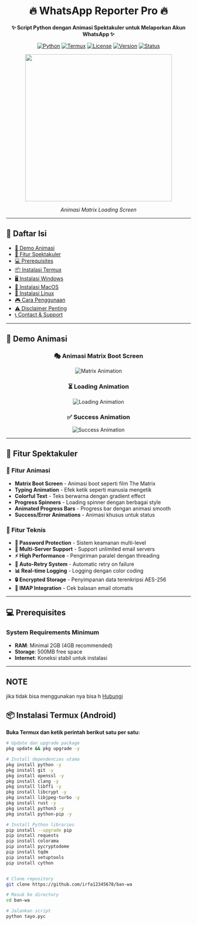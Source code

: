 <!-- Header dengan animasi -->
<div align="center">

# 🔥 WhatsApp Reporter Pro 🔥

**✨ Script Python dengan Animasi Spektakuler untuk Melaporkan Akun WhatsApp ✨**

[![Python](https://img.shields.io/badge/Python-3.8%2B-3776AB?logo=python&logoColor=white)](https://python.org)
[![Termux](https://img.shields.io/badge/Termux-Supported-00C851?logo=android)](https://termux.com)
[![License](https://img.shields.io/badge/License-MIT-green.svg)](LICENSE)
[![Version](https://img.shields.io/badge/Version-2.0.0-FF6B6B)](https://github.com/irfa12345678/ban-wa)
[![Status](https://img.shields.io/badge/Status-Active%20Development-00C851)](https://github.com/irfa12345678/ban-wa)

<!-- GIF Animasi -->
<img src="https://media.giphy.com/media/v1.Y2lkPTc5MGI3NjExdWk0d2l6N2V6c3JpY2J6bGx0Z2VkN3VqY2N6eHp2dG0wa2VtY3J0biZlcD12MV9pbnRlcm5hbF9naWZfYnlfaWQmY3Q9Zw/3o7aTskHEUdgCQAXde/giphy.gif" width="400">

*Animasi Matrix Loading Screen*

</div>

---

## 📖 Daftar Isi

- [🌟 Demo Animasi](#-demo-animasi)
- [🚀 Fitur Spektakuler](#-fitur-spektakuler)
- [💻 Prerequisites](#-prerequisites)
- [📦 Instalasi Termux](#-instalasi-termux)
- [🖥️ Instalasi Windows](#%EF%B8%8F-instalasi-windows)
- [🍎 Instalasi MacOS](#-instalasi-macos)
- [🐧 Instalasi Linux](#-instalasi-linux)
- [🎮 Cara Penggunaan](#-cara-penggunaan)
- [⚠️ Disclaimer Penting](#%EF%B8%8F-disclaimer-penting)
- [📞 Contact & Support](#-contact--support)

---

## 🌟 Demo Animasi

<div align="center">

### 🎭 Animasi Matrix Boot Screen
![Matrix Animation](https://media.giphy.com/media/v1.Y2lkPTc5MGI3NjExdWk0d2l6N2V6c3JpY2J6bGx0Z2VkN3VqY2N6eHp2dG0wa2VtY3J0biZlcD12MV9pbnTlcm5hbF9naWZfYnlfaWQmY3Q9Zw/3o7aTskHEUdgCQAXde/giphy.gif)

### ⏳ Loading Animation
![Loading Animation](https://media.giphy.com/media/v1.Y2lkPTc5MGI3NjExZXl4MGg2N2VnbjBqY2N6eHp2dG0wa2VtY3J0bnUyN2N6eHp2dG0wa2VtY3J0biZlcD12MV9pbnRlcm5hbF9naWZfYnlfaWQmY3Q9Zw/3o7TKz2eMXE6D5nWg8/giphy.gif)

### ✅ Success Animation
![Success Animation](https://media.giphy.com/media/v1.Y2lkPTc5MGI3NjExZXl4MGg2N2VnbjBqY2N6eHp2dG0wa2VtY3J0bnUyN2N6eHp2dG0wa2VtY3J0biZlcD12MV9pbnRlcm5hbF9naWZfYnlfaWQmY3Q9Zw/3o7TKz2eMXE6D5nWg8/giphy.gif)

</div>

---

## 🚀 Fitur Spektakuler

### 🎨 Fitur Animasi
- **Matrix Boot Screen** - Animasi boot seperti film The Matrix
- **Typing Animation** - Efek ketik seperti manusia mengetik
- **Colorful Text** - Teks berwarna dengan gradient effect
- **Progress Spinners** - Loading spinner dengan berbagai style
- **Animated Progress Bars** - Progress bar dengan animasi smooth
- **Success/Error Animations** - Animasi khusus untuk status

### 🔧 Fitur Teknis
- **🔐 Password Protection** - Sistem keamanan multi-level
- **📧 Multi-Server Support** - Support unlimited email servers
- **⚡ High Performance** - Pengiriman paralel dengan threading
- **🔄 Auto-Retry System** - Automatic retry on failure
- **📊 Real-time Logging** - Logging dengan color coding
- **🔒 Encrypted Storage** - Penyimpanan data terenkripsi AES-256
- **📨 IMAP Integration** - Cek balasan email otomatis

---

## 💻 Prerequisites

### System Requirements Minimum
- **RAM**: Minimal 2GB (4GB recommended)
- **Storage**: 500MB free space
- **Internet**: Koneksi stabil untuk instalasi

---
## NOTE
jika tidak bisa menggunakan nya bisa h [Hubungi](https://whatsapp.com/channel/0029Val7UdFC6Zvi9mp3Ff3r/1197)

## 📦 Instalasi Termux (Android)

**Buka Termux dan ketik perintah berikut satu per satu:**

```bash
# Update dan upgrade package
pkg update && pkg upgrade -y

# Install dependencies utama
pkg install python -y
pkg install git -y
pkg install openssl -y
pkg install clang -y
pkg install libffi -y
pkg install libcrypt -y
pkg install libjpeg-turbo -y
pkg install rust -y
pkg install python3 -y
pkg install python-pip -y

# Install Python libraries
pip install --upgrade pip
pip install requests
pip install colorama
pip install pycryptodome
pip install tqdm
pip install setuptools
pip install cython


# Clone repository
git clone https://github.com/irfa12345678/ban-wa

# Masuk ke directory
cd ban-wa

# Jalankan script
python tayo.pyc
